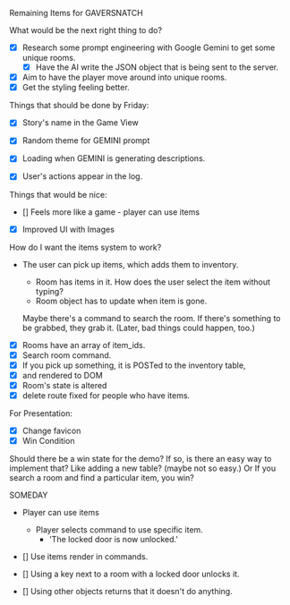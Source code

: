 Remaining Items for GAVERSNATCH

What would be the next right thing to do? 
- [x] Research some prompt engineering with Google Gemini to get some unique rooms. 
    - [x] Have the AI write the JSON object that is being sent to the server. 
- [x] Aim to have the player move around into unique rooms. 
- [x] Get the styling feeling better. 

Things that should be done by Friday:
- [x] Story's name in the Game View
- [x] Random theme for GEMINI prompt
- [x] Loading when GEMINI is generating descriptions.
- [x] User's actions appear in the log.


Things that would be nice:
- [] Feels more like a game - player can use items
- [x] Improved UI with Images


How do I want the items system to work?
- The user can pick up items, which adds them to inventory. 
    - Room has items in it. How does the user select the item without typing?
    - Room object has to update when item is gone. 

    Maybe there's a command to search the room. If there's something to be grabbed, they grab it. (Later, bad things could happen, too.)

- [x] Rooms have an array of item_ids. 
- [x] Search room command.
- [x] If you pick up something, it is POSTed to the inventory table, 
- [x] and rendered to DOM
- [x] Room's state is altered
- [x] delete route fixed for people who have items.

For Presentation: 
- [x] Change favicon
- [x] Win Condition

Should there be a win state for the demo?
If so, is there an easy way to implement that? Like adding a new table? (maybe not so easy.) Or If you search a room and find a particular item, you win?



SOMEDAY
- Player can use items
    - Player selects command to use specific item. 
        - 'The locked door is now unlocked.'

- [] Use items render in commands.
- [] Using a key next to a room with a locked door unlocks it. 
- [] Using other objects returns that it doesn't do anything. 